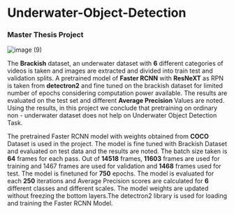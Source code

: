 # Underwater-Object-Detection
### Master Thesis Project

![image (9)](https://user-images.githubusercontent.com/94463366/190477749-0dc291f7-c22e-43f4-8089-b8183244d7b6.jpg)

The **Brackish** dataset, an underwater dataset with **6** different categories of videos is taken and images are extracted and divided into train test and validation splits. A pretrained model of **Faster RCNN** with **ResNeXT** as RPN is taken from **detectron2** and fine tuned on the brackish dataset for limited number of epochs considering computation power available. The results are evaluated on the test set and different **Average Precision** Values are noted.
Using the results, in this project we conclude that pretraining on ordinary non - underwater dataset does not help on Underwater Object Detection Task.

The pretrained Faster RCNN model with weights obtained from **COCO** Dataset is used in the project. The model is fine tuned with Brackish Dataset and evaluated on test data and the results are noted. The batch size taken is **64** frames for each pass. Out of **14518** frames, **11603** frames are used for training and 1467 frames are used for validation and **1468** frames used for test. The model is finetuned for **750** epochs. The model is evaluated for each **250** iterations and Average Precision scores are calculated for **6** different classes and different scales. The model weights are updated without freezing the bottom layers.The detectron2 library is used for loading and training the Faster RCNN Model.


